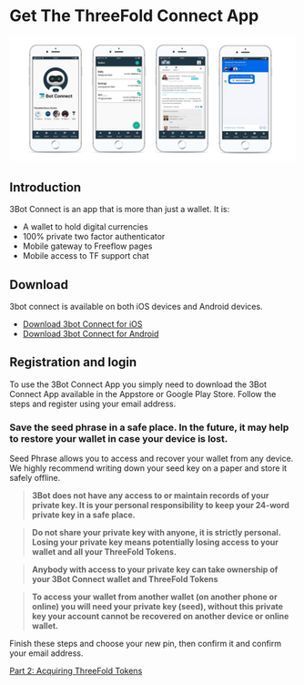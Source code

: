 # Get The ThreeFold Connect App

![alt](./img/3bot_connect_4screens.jpg)
## Introduction

3Bot Connect is an app that is more than just a wallet. It is:
- A wallet to hold digital currencies
- 100% private two factor authenticator
- Mobile gateway to Freeflow pages
- Mobile access to TF support chat

## Download

3bot connect is available on both iOS devices and Android devices.

- [Download 3bot Connect for iOS](https://apps.apple.com/us/app/3bot-login/id1459845885)
- [Download 3bot Connect for Android](https://play.google.com/store/apps/details?id=org.jimber.threebotlogin&hl=en_US)

## Registration and login
  
  To use the 3Bot Connect App you simply need to download the 3Bot Connect App available in the Appstore or Google Play Store. Follow the steps and register using your email address.
 
 ### Save the seed phrase in a safe place. In the future, it may help to restore your wallet in case your device is lost.

Seed Phrase allows you to access and recover your wallet from any device. 
We highly recommend writing down your seed key on a paper and store it safely offline.

> **3Bot does not have any access to or maintain records of your private key. It is your personal responsibility to keep your 24-word private key in a safe place.**

> **Do not share your private key with anyone, it is strictly personal. Losing your private key means potentially losing access to your wallet and all your ThreeFold Tokens.**

> **Anybody with access to your private key can take ownership of your 3Bot Connect wallet and ThreeFold Tokens**

> **To access your wallet from another wallet (on another phone or online) you will need your private key (seed), without this private key your account cannot be recovered on another device or online wallet.**

Finish these steps and choose your new pin, then confirm it and confirm your email address.

[Part 2: Acquiring ThreeFold Tokens](get_tft_from_bt.md)
